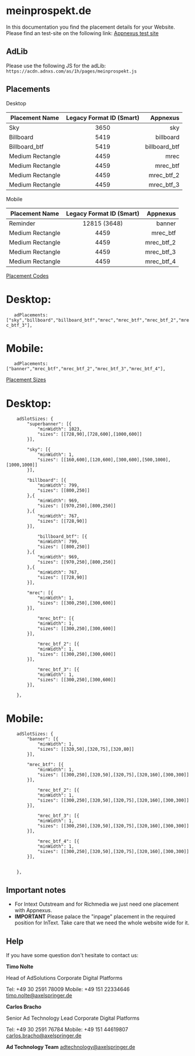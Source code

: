 # meinprospekt.de

In this documentation you find the placement details for your Website.  Please find an test-site on the following link:    [Appnexus test site](https://adtechnology.mediaimpact.de/test-appnexus/)

## AdLib

Please use the following JS for the adLib: ```https://acdn.adnxs.com/as/1h/pages/meinprospekt.js```


## Placements

 Desktop

| Placement Name|Legacy Format ID (Smart)|Appnexus|
| ------------- |:-------------:| -----:|
|Sky|3650|sky|
|Billboard|5419|billboard|
|Billboard_btf|5419|billboard_btf|
|Medium Rectangle|4459|mrec|
|Medium Rectangle|4459|mrec_btf|
|Medium Rectangle|4459|mrec_btf_2|
|Medium Rectangle|4459|mrec_btf_3|

 Mobile


| Placement Name|Legacy Format ID (Smart)|Appnexus|
| ------------- |:-------------:| -----:|
|Reminder|12815 (3648)|banner|
|Medium Rectangle|4459|mrec_btf|
|Medium Rectangle|4459|mrec_btf_2|
|Medium Rectangle|4459|mrec_btf_3|
|Medium Rectangle|4459|mrec_btf_4|


 [Placement Codes](https://github.com/CDPAdSolution/adSolution-Reference/blob/master/publisher-display-reference.md#3-define-the-ad-placements-for-the-website)

# Desktop:

`	adPlacements: ["sky","billboard","billboard_btf","mrec","mrec_btf","mrec_btf_2","mrec_btf_3"],`

# Mobile:

`	adPlacements: ["banner","mrec_btf","mrec_btf_2","mrec_btf_3","mrec_btf_4"],`

 [Placement Sizes](https://github.com/CDPAdSolution/adSolution-Reference/blob/master/publisher-display-reference.md#4-define-the-sizes-for-every-ad-placement)

# Desktop:

```
	adSlotSizes: {
		"superbanner": [{
			"minWidth": 1023,
			"sizes": [[728,90],[728,600],[1000,600]]
		}],
     
		"sky": [{
			"minWidth": 1,
			"sizes": [[160,600],[120,600],[300,600],[500,1000],[1000,1000]]
		}],
     
		"billboard": [{
			"minWidth": 799,
			"sizes": [[800,250]]
		},{
			"minWidth": 969,
			"sizes": [[970,250],[800,250]]
		},{
			"minWidth": 767,
			"sizes": [[728,90]]			
		}],
    
    		"billboard_btf": [{
			"minWidth": 799,
			"sizes": [[800,250]]
		},{
			"minWidth": 969,
			"sizes": [[970,250],[800,250]]
		},{
			"minWidth": 767,
			"sizes": [[728,90]]			
		}],
    
		"mrec": [{
			"minWidth": 1,
			"sizes": [[300,250],[300,600]]
		}],
    
    		"mrec_btf": [{
			"minWidth": 1,
			"sizes": [[300,250],[300,600]]
		}],
    
    		"mrec_btf_2": [{
			"minWidth": 1,
			"sizes": [[300,250],[300,600]]
		}],
    
    		"mrec_btf_3": [{
			"minWidth": 1,
			"sizes": [[300,250],[300,600]]
		}],
		
	},
```

# Mobile:

```
	adSlotSizes: {
		"banner": [{
			"minWidth": 1,
			"sizes": [[320,50],[320,75],[320,80]]
		}],
     
		"mrec_btf": [{
			"minWidth": 1,
			"sizes": [[300,250],[320,50],[320,75],[320,160],[300,300]]
		}],    
		
    		"mrec_btf_2": [{
			"minWidth": 1,
			"sizes": [[300,250],[320,50],[320,75],[320,160],[300,300]]
		}],    
		
    		"mrec_btf_3": [{
			"minWidth": 1,
			"sizes": [[300,250],[320,50],[320,75],[320,160],[300,300]]
		}],    
		
    		"mrec_btf_4": [{
			"minWidth": 1,
			"sizes": [[300,250],[320,50],[320,75],[320,160],[300,300]]
		}],    
		
    
	},
```

## Important notes

- For Intext Outstream and for Richmedia we just need one placement with Appnexus.
- __IMPORTANT__ Please palace the "inpage" placement in the required position for InText. Take care that we need the whole website wide for it.

## Help

If you have some question don't hesitate to contact us:


__Timo Nolte__
 
  Head of AdSolutions
  Corporate Digital Platforms

  Tel: +49 30 2591 78009
  Mobile: +49 151 22334646 
  timo.nolte@axelspringer.de


__Carlos Bracho__
 
  Senior Ad Technology Lead 
  Corporate Digital Platforms
  
  Tel: +49 30 2591 76784
  Mobile: +49 151 44619807 
  carlos.bracho@axelspringer.de

__Ad Technology Team__
  adtechnology@axelspringer.de
  
